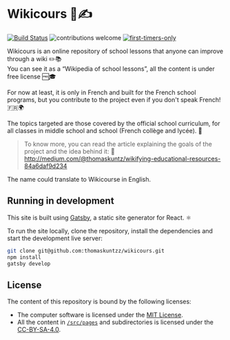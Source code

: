 # Wikicours 📖✍️

[![Build Status](https://travis-ci.org/thomaskuntzz/wikicours.svg?branch=master)](https://travis-ci.org/thomaskuntzz/wikicours)
![contributions welcome](https://img.shields.io/badge/contributions-welcome-brightgreen.svg?style=flat)
[![first-timers-only](http://img.shields.io/badge/first--timers--only-friendly-blue.svg?style=flat)](http://www.firsttimersonly.com/)

Wikicours is an online repository of school lessons that anyone can improve through a wiki ✏️📚
<br />
You can see it as a “Wikipedia of school lessons”, all the content is under free license 🆓🎓

For now at least, it is only in French and built for the French school programs, but you contribute to the project even if you don't speak French! 🇫🇷🌍

The topics targeted are those covered by the official school curriculum, for all classes in middle school and school (French collège and lycée). 🏫

> To know more, you can read the article explaining the goals of the project and the idea behind it: 👀 http://medium.com/@thomaskuntz/wikifying-educational-resources-84a6daf9d234

The name could translate to Wikicourse in English.

## Running in development

This site is built using [Gatsby](https://github.com/gatsbyjs/gatsby), a static site generator for React. ⚛️

To run the site locally, clone the repository, install the dependencies and start the development live server:

```sh
git clone git@github.com:thomaskuntzz/wikicours.git
npm install
gatsby develop
```

## License

The content of this repository is bound by the following licenses:

* The computer software is licensed under the [MIT License](https://choosealicense.com/licenses/mit/).
* All the content in [`/src/pages`](/src/pages) and subdirectories is licensed under the [CC-BY-SA-4.0](https://creativecommons.org/licenses/by-sa/4.0/).
